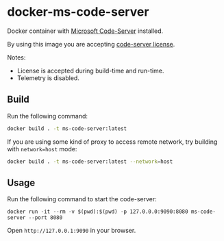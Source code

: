 # docker-ms-code-server

Docker container with [Microsoft Code-Server](https://code.visualstudio.com/docs/remote/vscode-server) installed.

By using this image you are accepting [code-server license](https://aka.ms/vscode-server-license).

Notes:

* License is accepted during build-time and run-time.
* Telemetry is disabled.

## Build

Run the following command:

```sh
docker build . -t ms-code-server:latest
```

If you are using some kind of proxy to access remote network, try building with `network=host` mode:
```sh
docker build . -t ms-code-server:latest --network=host
```

## Usage 

Run the following command to start the code-server:

```
docker run -it --rm -v $(pwd):$(pwd) -p 127.0.0.0:9090:8080 ms-code-server --port 8080
```

Open `http://127.0.0.1:9090` in your browser.

